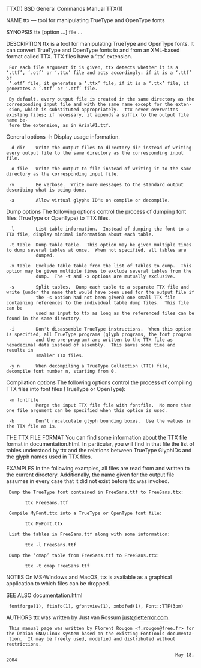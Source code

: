 TTX(1)                                                      BSD General Commands Manual                                                     TTX(1)

NAME
     ttx — tool for manipulating TrueType and OpenType fonts

SYNOPSIS
     ttx [option ...] file ...

DESCRIPTION
     ttx is a tool for manipulating TrueType and OpenType fonts.  It can convert TrueType and OpenType fonts to and from an XML-based format
     called TTX.  TTX files have a ‘.ttx’ extension.

     For each file argument it is given, ttx detects whether it is a ‘.ttf’, ‘.otf’ or ‘.ttx’ file and acts accordingly: if it is a ‘.ttf’ or
     ‘.otf’ file, it generates a ‘.ttx’ file; if it is a ‘.ttx’ file, it generates a ‘.ttf’ or ‘.otf’ file.

     By default, every output file is created in the same directory as the corresponding input file and with the same name except for the exten‐
     sion, which is substituted appropriately.  ttx never overwrites existing files; if necessary, it appends a suffix to the output file name be‐
     fore the extension, as in Arial#1.ttf.

   General options
     -h        Display usage information.

     -d dir    Write the output files to directory dir instead of writing every output file to the same directory as the corresponding input file.

     -o file   Write the output to file instead of writing it to the same directory as the corresponding input file.

     -v        Be verbose.  Write more messages to the standard output describing what is being done.

     -a        Allow virtual glyphs ID's on compile or decompile.

   Dump options
     The following options control the process of dumping font files (TrueType or OpenType) to TTX files.

     -l        List table information.  Instead of dumping the font to a TTX file, display minimal information about each table.

     -t table  Dump table table.  This option may be given multiple times to dump several tables at once.  When not specified, all tables are
               dumped.

     -x table  Exclude table table from the list of tables to dump.  This option may be given multiple times to exclude several tables from the
               dump.  The -t and -x options are mutually exclusive.

     -s        Split tables.  Dump each table to a separate TTX file and write (under the name that would have been used for the output file if
               the -s option had not been given) one small TTX file containing references to the individual table dump files.  This file can be
               used as input to ttx as long as the referenced files can be found in the same directory.

     -i        Don't disassemble TrueType instructions.  When this option is specified, all TrueType programs (glyph programs, the font program
               and the pre-program) are written to the TTX file as hexadecimal data instead of assembly.  This saves some time and results in
               smaller TTX files.

     -y n      When decompiling a TrueType Collection (TTC) file, decompile font number n, starting from 0.

   Compilation options
     The following options control the process of compiling TTX files into font files (TrueType or OpenType):

     -m fontfile
               Merge the input TTX file file with fontfile.  No more than one file argument can be specified when this option is used.

     -b        Don't recalculate glyph bounding boxes.  Use the values in the TTX file as is.

THE TTX FILE FORMAT
     You can find some information about the TTX file format in documentation.html.  In particular, you will find in that file the list of tables
     understood by ttx and the relations between TrueType GlyphIDs and the glyph names used in TTX files.

EXAMPLES
     In the following examples, all files are read from and written to the current directory.  Additionally, the name given for the output file
     assumes in every case that it did not exist before ttx was invoked.

     Dump the TrueType font contained in FreeSans.ttf to FreeSans.ttx:

           ttx FreeSans.ttf

     Compile MyFont.ttx into a TrueType or OpenType font file:

           ttx MyFont.ttx

     List the tables in FreeSans.ttf along with some information:

           ttx -l FreeSans.ttf

     Dump the ‘cmap’ table from FreeSans.ttf to FreeSans.ttx:

           ttx -t cmap FreeSans.ttf

NOTES
     On MS-Windows and MacOS, ttx is available as a graphical application to which files can be dropped.

SEE ALSO
     documentation.html

     fontforge(1), ftinfo(1), gfontview(1), xmbdfed(1), Font::TTF(3pm)

AUTHORS
     ttx was written by Just van Rossum <just@letterror.com>.

     This manual page was written by Florent Rougon <f.rougon@free.fr> for the Debian GNU/Linux system based on the existing FontTools documenta‐
     tion.  It may be freely used, modified and distributed without restrictions.

                                                                   May 18, 2004
